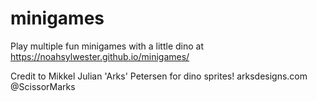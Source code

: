 # minigames

Play multiple fun minigames with a little dino at
https://noahsylwester.github.io/minigames/

Credit to Mikkel Julian 'Arks' Petersen for dino sprites!
arksdesigns.com
@ScissorMarks
